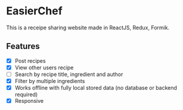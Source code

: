 # EasierChef

This is a receipe sharing website made in ReactJS, Redux, Formik.

## Features

- [x] Post recipes
- [x] View other users recipe
- [ ] Search by recipe title, ingredient and author
- [x] Filter by multiple ingredients
- [x] Works offline with fully local stored data (no database or backend required)
- [x] Responsive
